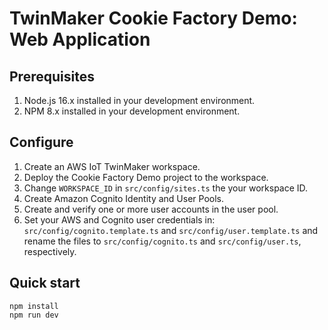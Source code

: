 # TwinMaker Cookie Factory Demo: Web Application

## Prerequisites

1. Node.js 16.x installed in your development environment.
1. NPM 8.x installed in your development environment.

## Configure

1. Create an AWS IoT TwinMaker workspace.
1. Deploy the Cookie Factory Demo project to the workspace.
1. Change `WORKSPACE_ID` in `src/config/sites.ts` the your workspace ID.
1. Create Amazon Cognito Identity and User Pools.
1. Create and verify one or more user accounts in the user pool.
1. Set your AWS and Cognito user credentials in: `src/config/cognito.template.ts` and `src/config/user.template.ts` and rename the files to `src/config/cognito.ts` and `src/config/user.ts`, respectively.

## Quick start

```shell
npm install
npm run dev
```
